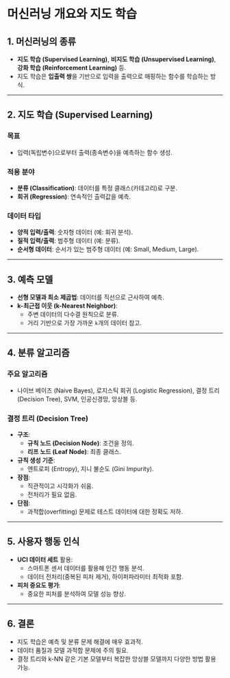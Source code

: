 # 머신러닝 개요와 지도 학습

## 1. 머신러닝의 종류
- **지도 학습 (Supervised Learning)**, **비지도 학습 (Unsupervised Learning)**, **강화 학습 (Reinforcement Learning)** 등.
- 지도 학습은 **입출력 쌍**을 기반으로 입력을 출력으로 매핑하는 함수를 학습하는 방식.

---

## 2. 지도 학습 (Supervised Learning)
### 목표
- 입력(독립변수)으로부터 출력(종속변수)을 예측하는 함수 생성.

### 적용 분야
- **분류 (Classification)**: 데이터를 특정 클래스(카테고리)로 구분.
- **회귀 (Regression)**: 연속적인 출력값을 예측.

### 데이터 타입
- **양적 입력/출력**: 숫자형 데이터 (예: 회귀 분석).
- **질적 입력/출력**: 범주형 데이터 (예: 분류).
- **순서형 데이터**: 순서가 있는 범주형 데이터 (예: Small, Medium, Large).

---

## 3. 예측 모델
- **선형 모델과 최소 제곱법**: 데이터를 직선으로 근사하여 예측.
- **k-최근접 이웃 (k-Nearest Neighbor)**:
  - 주변 데이터의 다수결 원칙으로 분류.
  - 거리 기반으로 가장 가까운 `k`개의 데이터 참고.

---

## 4. 분류 알고리즘
### 주요 알고리즘
- 나이브 베이즈 (Naive Bayes), 로지스틱 회귀 (Logistic Regression), 결정 트리 (Decision Tree), SVM, 인공신경망, 앙상블 등.

### 결정 트리 (Decision Tree)
- **구조**:
  - **규칙 노드 (Decision Node)**: 조건을 정의.
  - **리프 노드 (Leaf Node)**: 최종 클래스.
- **규칙 생성 기준**:
  - 엔트로피 (Entropy), 지니 불순도 (Gini Impurity).
- **장점**:
  - 직관적이고 시각화가 쉬움.
  - 전처리가 필요 없음.
- **단점**:
  - 과적합(overfitting) 문제로 테스트 데이터에 대한 정확도 저하.

---

## 5. 사용자 행동 인식
- **UCI 데이터 세트** 활용:
  - 스마트폰 센서 데이터를 활용해 인간 행동 분석.
  - 데이터 전처리(중복된 피처 제거), 하이퍼파라미터 최적화 포함.
- **피처 중요도 평가**:
  - 중요한 피처를 분석하여 모델 성능 향상.

---

## 6. 결론
- 지도 학습은 예측 및 분류 문제 해결에 매우 효과적.
- 데이터 품질과 모델 과적합 문제에 주의 필요.
- 결정 트리와 k-NN 같은 기본 모델부터 복잡한 앙상블 모델까지 다양한 방법 활용 가능.
